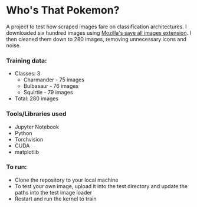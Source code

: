 # Who's That Pokemon?

<p>A project to test how scraped images fare on classification architectures. I downloaded six hundred images using <a href="https://addons.mozilla.org/en-US/firefox/addon/save-all-images-webextension/">Mozilla's save all images extension</a>. I then cleaned them down to 280 images, removing unnecessary icons and noise.</p>

<h3>Training data:</h3>
<ul><li>Classes: 3
  <ul><li>Charmander - 75 images</li>
    <li>Bulbasaur - 76 images</li>
    <li>Squirtle - 79 images</li></ul>
  </li>
  <li>Total: 280 images</li>
  </ul>

<h3>Tools/Libraries used</h3>
<ul>
  <li>Jupyter Notebook</li>
  <li>Python</li>
  <li>Torchvision</li>
  <li>CUDA</li>
  <li>matplotlib</li>
 </ul>
 
 <h3>To run:</h3>
<ul>
  <li>Clone the repository to your local machine</li>
  <li>To test your own image, upload it into the test directory and update the paths into the test image loader</li>
  <li>Restart and run the kernel to train</li>
 </ul>
